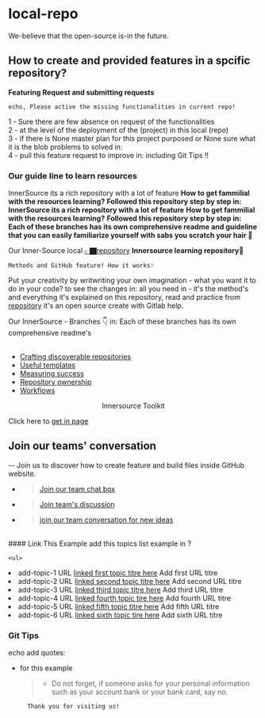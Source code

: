 
# local-repo
 We-believe that the open-source is-in the future.


## How to create and provided features in a spcific repository?
**Featuring Request and submitting requests**

    echo, Please active the missing functionalities in current repo!
    
1 - Sure there are few absence on request of the functionalities<br>
2 - at the level of the deployment of the (project) in this local (repo)<br>
3 - if there is None master plan for this project purposed or None sure what it is the blob problems to solved in:<br>
4 - pull this feature request to improve in: including Git Tips !!  
    
### Our guide line to learn resources
InnerSource its a rich repository with a lot of feature 
**How to get fammilial with the resources learning?**
**Followed this repository step by step in: InnerSource its a rich repository with a lot of feature** 
**How to get fammilial with the resources learning?**
**Followed this repository step by step in: Each of these branches has its own comprehensive readme**
**and guideline that you can easily familiarize yourself with sabs you scratch your hair 💇**


Our Inner-Source local [👉🏿repository](https://github.com/djibal/innersource/) 
**Innersource learning repository**🔮

    Methods and GitHub feature! How it works❔
 
 Put your creativity by writwriting your own imagination - what you want it to do in your code? to see the changes in:
 all you need in - it's the method's and everything it's explained on this repository, read and practice from [repository](djibal/innersource/) it's an open source create with Gitlab help. 
 
 Our InnerSource - Branches 👇 
 in: Each of these branches has its own comprehensive readme's
 
 <div class="repo-innersource" id="user-id">
  <ul class="innersource branch-folder">
    <br>
    <li><a href="discoverable/">Crafting discoverable repositories</a></li>
    <li><a href="templates/">Useful templates</a></li>
    <li><a href="metrics/">Measuring success</a></li>
    <li><a href="repo-ownership/">Repository ownership</a></li>
   <li><a href="workflows/">Workflows</a></li>
</ul>
     <p align='center' style="italic"><frame width="50" eight="50" text="bold" bg="green">Innersource Toolkit</p>
  <p align="horizontal">Click here to <a href="https://djibal.github.io/innersource">get in page</a></p>
  
                                                      
 
<div class="local-repo">
    
 ## Join our teams' conversation 
-- Join us to discover how to create feature and build files inside GitHub website.
- > [Join our team chat box](https://github.com/orgs/dji-7/teams/team-chat-box/)
- > [Join team's discussion](https://github.com/orgs/dji-7/teams/team-discussion/)
- > [join our team conversation for new ideas](https://github.com/orgs/dji-7/teams/team-conversations/)
                                                                    
<br>  
  #### Link This Example
  add this topics list example in ?                                      
 
    <ul>
  <p>      
   <li>add-topic-1 URL <a href="/#/">linked first topic titre here</a> Add first URL titre</li>
    <li>add-topic-2 URL <a href="/#/">linked second topic titre here</a> Add second URL titre</li>
    <li>add-topic-3 URL <a href="/#/">linked third topic titre here</a> Add third URL titre</li>
    <li>add-topic-4 URL <a href="/#/">linked fourth topic tire here</a> Add fourth URL titre</li>
    <li>add-topic-5 URL <a href="/#/">linked fifth topic titre here</a> Add fifth URL titre</li>
   <li>add-topic-6 URL <a href="/#/">linked sixth topic tire here</a> Add sixth URL titre</li>
 </p> 

</ul>
</div>



### Git Tips 
echo add quotes:
- for this example
   > - Do not forget, if someone asks for your personal information
       such as your account bank or your bank card, say no.
       
        Thank you for visiting us!
       


